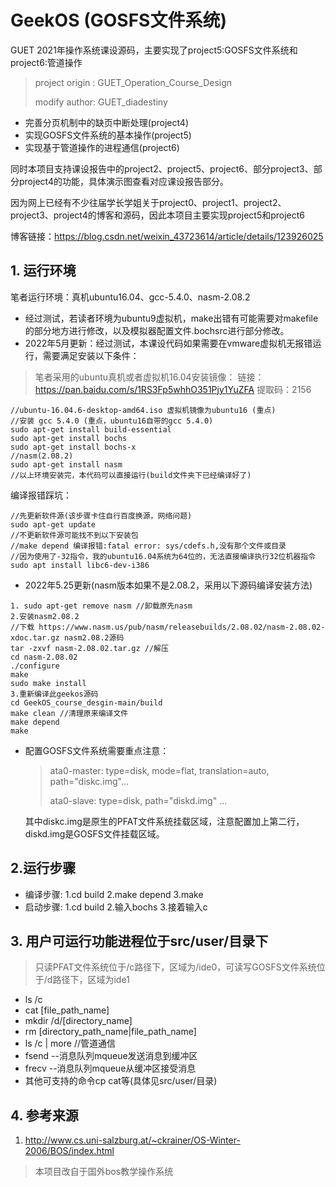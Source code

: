 # GeekOS (GOSFS文件系统)
GUET 2021年操作系统课设源码，主要实现了project5:GOSFS文件系统和project6:管道操作

> project origin : GUET_Operation_Course_Design
> 
> modify author: GUET_diadestiny

* 完善分页机制中的缺页中断处理(project4)
* 实现GOSFS文件系统的基本操作(project5)
* 实现基于管道操作的进程通信(project6)

同时本项目支持课设报告中的project2、project5、project6、部分project3、部分project4的功能，具体演示图查看对应课设报告部分。

因为网上已经有不少往届学长学姐关于project0、project1、project2、project3、project4的博客和源码，因此本项目主要实现project5和project6

博客链接：https://blog.csdn.net/weixin_43723614/article/details/123926025

## 1. 运行环境

笔者运行环境：真机ubuntu16.04、gcc-5.4.0、nasm-2.08.2

* 经过测试，若读者环境为ubuntu9虚拟机，make出错有可能需要对makefile的部分地方进行修改，以及模拟器配置文件.bochsrc进行部分修改。
* 2022年5月更新：经过测试，本课设代码如果需要在vmware虚拟机无报错运行，需要满足安装以下条件：

>笔者采用的ubuntu真机或者虚拟机16.04安装镜像：
链接：https://pan.baidu.com/s/1RS3Fp5whhO351Pjy1YuZFA
提取码：2156
```
//ubuntu-16.04.6-desktop-amd64.iso 虚拟机镜像为ubuntu16 (重点)
//安装 gcc 5.4.0 (重点，ubuntu16自带的gcc 5.4.0)
sudo apt-get install build-essential
sudo apt-get install bochs
sudo apt-get install bochs-x
//nasm(2.08.2)
sudo apt-get install nasm
//以上环境安装完，本代码可以直接运行(build文件夹下已经编译好了)
```
编译报错踩坑：
```
//先更新软件源(该步骤卡住自行百度换源，网络问题)
sudo apt-get update
//不更新软件源可能找不到以下安装包
//make depend 编译报错:fatal error: sys/cdefs.h,没有那个文件或目录
//因为使用了-32指令，我的ubuntu16.04系统为64位的，无法直接编译执行32位机器指令
sudo apt install libc6-dev-i386
```

* 2022年5.25更新(nasm版本如果不是2.08.2，采用以下源码编译安装方法)
```
1. sudo apt-get remove nasm //卸载原先nasm
2.安装nasm2.08.2
//下载 https://www.nasm.us/pub/nasm/releasebuilds/2.08.02/nasm-2.08.02-xdoc.tar.gz nasm2.08.2源码
tar -zxvf nasm-2.08.02.tar.gz //解压
cd nasm-2.08.02
./configure
make
sudo make install
3.重新编译此geekos源码
cd GeekOS_course_desgin-main/build
make clean //清理原来编译文件
make depend
make
```
    
* 配置GOSFS文件系统需要重点注意：

    >ata0-master: type=disk, mode=flat, translation=auto, path="diskc.img"...
    >
    >ata0-slave: type=disk, path="diskd.img" ...
  
  其中diskc.img是原生的PFAT文件系统挂载区域，注意配置加上第二行，diskd.img是GOSFS文件挂载区域。

## 2.运行步骤

* 编译步骤: 1.cd build 2.make depend 3.make
* 启动步骤: 1.cd build 2.输入bochs 3.接着输入c

## 3. 用户可运行功能进程位于src/user/目录下

> 只读PFAT文件系统位于/c路径下，区域为/ide0，可读写GOSFS文件系统位于/d路径下，区域为ide1

* ls /c 
* cat [file_path_name]
* mkdir /d/[directory_name] 
* rm [directory_path_name|file_path_name]
* ls /c | more //管道通信
* fsend --消息队列mqueue发送消息到缓冲区
* frecv  --消息队列mqueue从缓冲区接受消息
* 其他可支持的命令cp cat等(具体见src/user/目录)


## 4. 参考来源

  1. http://www.cs.uni-salzburg.at/~ckrainer/OS-Winter-2006/BOS/index.html


>本项目改自于国外bos教学操作系统
